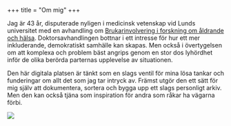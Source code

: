 +++
title = "Om mig"
+++

Jag är 43 år, disputerade nyligen i medicinsk vetenskap vid Lunds universitet med en avhandling om [Brukarinvolvering i forskning om åldrande och hälsa](https://portal.research.lu.se/en/publications/on-user-involvement-in-research-on-ageing-and-health). Doktorsavhandlingen bottnar i ett intresse för hur ett mer inkluderande, demokratiskt samhälle kan skapas. Men också i övertygelsen om att komplexa och problem bäst angrips genom en stor dos lyhördhet inför de olika berörda parternas upplevelse av situationen.

Den här digitala platsen är tänkt som en slags ventil för mina lösa tankar och funderingar om allt det som jag tar intryck av. Främst utgör den ett sätt för mig själv att dokumentera, sortera och bygga upp ett slags personligt arkiv. Men den kan också tjäna som inspiration för andra som råkar ha vägarna förbi. 

![](/images/självporträtt-med-solglasögon.png)
